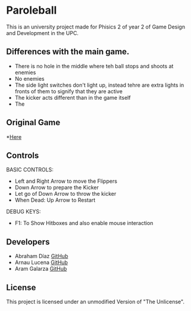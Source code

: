# Paroleball
This is an university project made for Phisics 2 of year 2 of Game Design and Development in the UPC.


## Differences with the main game.
  * There is no hole in the middle where teh ball stops and shoots at enemies
  * No enemies
  * The side light switches don't light up, instead tehre are extra lights in fronts of them to signify that they are active
  * The kicker acts different than in the game itself
  * The 
  
 ## Original Game 
 *[Here](https://virtually-competent.itch.io/paroleball) 

## Controls
  BASIC CONTROLS:
 
 * Left and Right Arrow to move the Flippers
 * Down Arrow to prepare the Kicker
 * Let go of Down Arrow to throw the kicker
 * When Dead: Up Arrow to Restart
 
  DEBUG KEYS:
 
 * F1: To Show Hitboxes and also enable mouse interaction
 

## Developers

 - Abraham Díaz [GitHub](https://github.com/Theran1)
 - Arnau Lucena [GitHub](https://github.com/TitoLuce)
 - Aram Galarza [GitHub](https://github.com/WittIsHere)

## License

This project is licensed under an unmodified Version of "The Unlicense".
